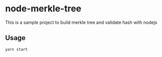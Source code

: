 # node-merkle-tree

This is a sample project to build merkle tree and validate hash with nodejs

## Usage 

```console
yarn start
```

